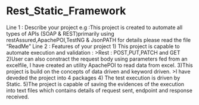 # Rest_Static_Framework
Line 1 : Describe your project
e.g :This project is created to automate all types of APIs (SOAP & REST)primarily using restAssured,ApachePOI,TestNG & JsonPATH for details please read the file “ReadMe”
Line 2 : Features of your project
           1) This project is capable to automate execution and validation :
                >Rest : POST,PUT,PATCH and GET
            2)User can also constract the request body using parameters fed from an excelfile, I have created an utility ApachePOI to read data from excel.
            3)This project is build on the concepts of data driven and keyword driven.
                 >I have deveded the project into 4 packages
            4) The test execution is driven by Static.
            5)The project is capable of saving the evidences of the execution into text files which contains details of request sent, endpoint and response received.
